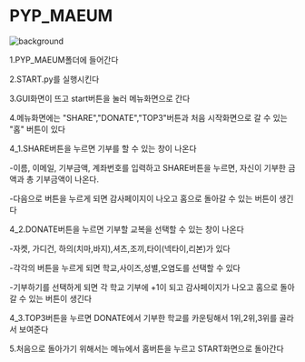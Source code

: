 # PYP_MAEUM
 
![background](https://user-images.githubusercontent.com/73941301/143773164-a888a1db-413c-4261-93ff-9f0ee80fa6bf.png)

<p>1.PYP_MAEUM폴더에 들어간다</p>
<p>2.START.py를 실행시킨다</p>
<p>3.GUI화면이 뜨고 start버튼을 눌러 메뉴화면으로 간다</p>
<p>4.메뉴화면에는 "SHARE","DONATE","TOP3"버튼과 처음 시작화면으로 갈 수 있는 "홈" 버튼이 있다</p>
<p>    4_1.SHARE버튼을 누르면 기부를 할 수 있는 창이 나온다</p>
<p>        -이름, 이메일, 기부금액, 계좌번호를 입력하고 SHARE버튼을 누르면, 자신이 기부한 금액과 총 기부금액이 나온다.</p>
<p>            -다음으로 버튼을 누르게 되면 감사페이지이 나오고 홈으로 돌아갈 수 있는 버튼이 생긴다</p>
<p>    4_2.DONATE버튼을 누르면 기부할 교복을 선택할 수 있는 창이 나온다</p>
<p>        -자켓, 가디건, 하의(치마,바지),셔츠,조끼,타이(넥타이,리본)가 있다</p>
<p>            -각각의 버튼을 누르게 되면 학교,사이즈,성별,오염도를 선택할 수 있다</p>
<p>                -기부하기를 선택하게 되면 각 학교 기부에 +1이 되고 감사페이지가 나오고 홈으로 돌아갈 수 있는 버튼이 생긴다</p>
<p>    4_3.TOP3버튼을 누르면 DONATE에서 기부한 학교를 카운팅해서 1위,2위,3위를 골라서 보여준다</p>
<p>5.처음으로 돌아가기 위해서는 메뉴에서 홈버튼을 누르고 START화면으로 돌아간다</p>
